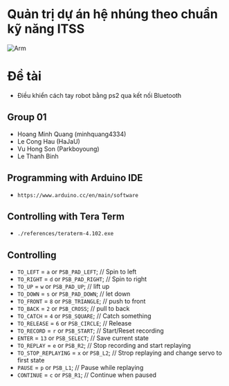 # Quản trị dự án hệ nhúng theo chuẩn kỹ năng ITSS
![Arm](https://gloimg.gbtcdn.com/soa/gb/pdm-product-pic/Electronic/2018/12/20/goods_thumb-v16/20181220155903_34827.jpg)

# Đề tài
* Điều khiển cách tay robot bằng ps2 qua kết nối Bluetooth

## Group 01
* Hoang Minh Quang (minhquang4334)
* Le Cong Hau (HaJaU)
* Vu Hong Son (Parkboyoung)
* Le Thanh Binh


## Programming with Arduino IDE
* `https://www.arduino.cc/en/main/software`
## Controlling with Tera Term
* `./references/teraterm-4.102.exe`		
## Controlling
* `TO_LEFT` = `a` or `PSB_PAD_LEFT`;    // Spin to left
* `TO_RIGHT` = `d`  or `PSB_PAD_RIGHT`; // Spin to right
* `TO_UP` = `w` or `PSB_PAD_UP`;        // lift up
* `TO_DOWN` = `s` or `PSB_PAD_DOWN`;    // let down
* `TO_FRONT` = `8` or `PSB_TRIANGLE`;   // push to front
* `TO_BACK` = `2` or `PSB_CROSS`;       // pull to back
* `TO_CATCH` = `4` or `PSB_SQUARE`;     // Catch something
* `TO_RELEASE` = `6` or `PSB_CIRCLE`;   // Release
* `TO_RECORD` = `r` or `PSB_START`;     // Start/Reset recording
* `ENTER` = `13` or `PSB_SELECT`;       // Save current state
* `TO_REPLAY` = `e` or `PSB_R2`;        // Stop recording and start replaying 
* `TO_STOP_REPLAYING` = `x` or `PSB_L2`; // Strop replaying and change servo to first state
* `PAUSE` = `p` or `PSB_L1`;             // Pause while replaying
* `CONTINUE` = `c` or `PSB_R1`; // Continue when paused
